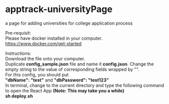 # apptrack-universityPage
a page for adding universities for college application process

Pre-requisit:
<br>
Please have docker installed in your computer.
<br>
https://www.docker.com/get-started

Instructions:
<br>
Download the file onto your computer.
<br>
Duplicate __config_sample.json__ file and name it
__config.json__. Change the empty string to the value of 
corresponding fields wrapped by "".
<br>
For this config, you should put
<br>
__"dbName": "test"__ and __"dbPassword": "test123"__
<br>
In terminal, change to the current directory and type the following command
to open the React App
__(Note: This may take you a while)__
<br>
__sh deploy.sh__